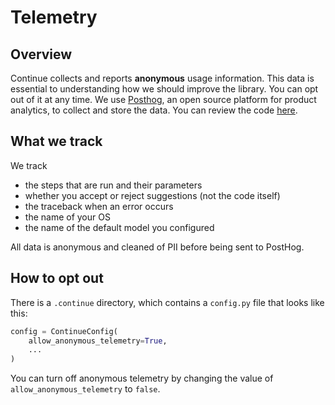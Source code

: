 # Telemetry

## Overview

Continue collects and reports **anonymous** usage information. This data is essential to understanding how we should improve the library. You can opt out of it at any time. We use [Posthog](https://posthog.com/), an open source platform for product analytics, to collect and store the data. You can review the code [here](https://github.com/continuedev/continue/tree/main/continuedev/src/continuedev/libs/util/telemetry.py).

## What we track

We track

- the steps that are run and their parameters
- whether you accept or reject suggestions (not the code itself)
- the traceback when an error occurs
- the name of your OS
- the name of the default model you configured

All data is anonymous and cleaned of PII before being sent to PostHog.

## How to opt out

There is a `.continue` directory, which contains a `config.py` file that looks like this:

```python
config = ContinueConfig(
    allow_anonymous_telemetry=True,
    ...
)
```

You can turn off anonymous telemetry by changing the value of `allow_anonymous_telemetry` to `false`.
